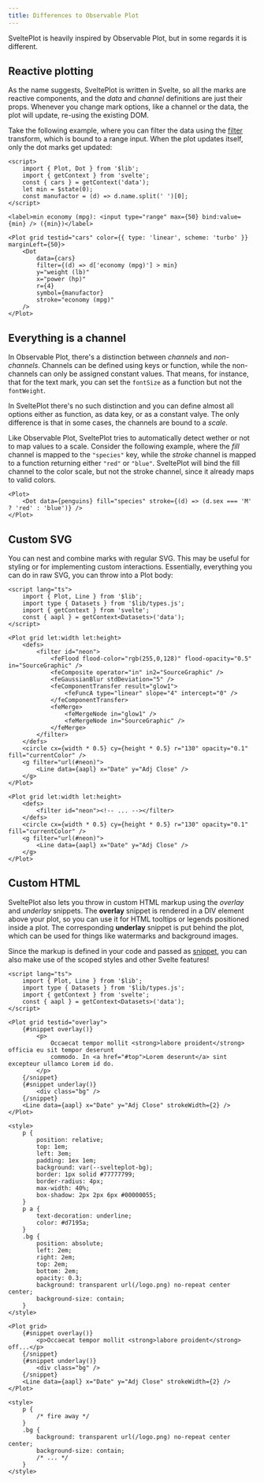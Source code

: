 ```yaml
---
title: Differences to Observable Plot
---
```


SveltePlot is heavily inspired by Observable Plot, but in some regards it is different.

## Reactive plotting

As the name suggests, SveltePlot is written in Svelte, so all the marks are reactive components, and the _data_ and _channel_ definitions are just their props. Whenever you change mark options, like a channel or the data, the plot will update, re-using the existing DOM.

Take the following example, where you can filter the data using the [filter](/transforms/filter/) transform, which is bound to a range input. When the plot updates itself, only the dot marks get updated:

```svelte live
<script>
    import { Plot, Dot } from '$lib';
    import { getContext } from 'svelte';
    const { cars } = getContext('data');
    let min = $state(0);
    const manufactor = (d) => d.name.split(' ')[0];
</script>

<label>min economy (mpg): <input type="range" max={50} bind:value={min} /> ({min})</label>

<Plot grid testid="cars" color={{ type: 'linear', scheme: 'turbo' }} marginLeft={50}>
    <Dot
        data={cars}
        filter={(d) => d['economy (mpg)'] > min}
        y="weight (lb)"
        x="power (hp)"
        r={4}
        symbol={manufactor}
        stroke="economy (mpg)"
    />
</Plot>
```

## Everything is a channel

In Observable Plot, there's a distinction between _channels_ and _non-channels_. Channels can be defined using keys or function, while the non-channels can only be assigned constant values. That means, for instance, that for the text mark, you can set the `fontSize` as a function but not the `fontWeight`.

In SveltePlot there's no such distinction and you can define almost all options either as function, as data key, or as a constant valye. The only difference is that in some cases, the channels are bound to a _scale_.

Like Observable Plot, SveltePlot tries to automatically detect wether or not to map values to a scale. Consider the following example, where the _fill_ channel is mapped to the `"species"` key, while the _stroke_ channel is mapped to a function returning either `"red"` or `"blue"`. SveltePlot will bind the fill channel to the color scale, but not the stroke channel, since it already maps to valid colors.

```svelte
<Plot>
    <Dot data={penguins} fill="species" stroke={(d) => (d.sex === 'M' ? 'red' : 'blue')} />
</Plot>
```

## Custom SVG

You can nest and combine marks with regular SVG. This may be useful for styling or for implementing custom interactions. Essentially, everything you can do in raw SVG, you can throw into a Plot body:

```svelte live
<script lang="ts">
    import { Plot, Line } from '$lib';
    import type { Datasets } from '$lib/types.js';
    import { getContext } from 'svelte';
    const { aapl } = getContext<Datasets>('data');
</script>

<Plot grid let:width let:height>
    <defs>
        <filter id="neon">
            <feFlood flood-color="rgb(255,0,128)" flood-opacity="0.5" in="SourceGraphic" />
            <feComposite operator="in" in2="SourceGraphic" />
            <feGaussianBlur stdDeviation="5" />
            <feComponentTransfer result="glow1">
                <feFuncA type="linear" slope="4" intercept="0" />
            </feComponentTransfer>
            <feMerge>
                <feMergeNode in="glow1" />
                <feMergeNode in="SourceGraphic" />
            </feMerge>
        </filter>
    </defs>
    <circle cx={width * 0.5} cy={height * 0.5} r="130" opacity="0.1" fill="currentColor" />
    <g filter="url(#neon)">
        <Line data={aapl} x="Date" y="Adj Close" />
    </g>
</Plot>
```

```svelte
<Plot grid let:width let:height>
    <defs>
        <filter id="neon"><!-- ... --></filter>
    </defs>
    <circle cx={width * 0.5} cy={height * 0.5} r="130" opacity="0.1" fill="currentColor" />
    <g filter="url(#neon)">
        <Line data={aapl} x="Date" y="Adj Close" />
    </g>
</Plot>
```

## Custom HTML

SveltePlot also lets you throw in custom HTML markup using the _overlay_ and _underlay_ snippets. The **overlay** snippet is rendered in a DIV element above your plot, so you can use it for HTML tooltips or legends positioned inside a plot. The corresponding **underlay** snippet is put behind the plot, which can be used for things like watermarks and background images.

Since the markup is defined in your code and passed as [snippet](https://svelte-5-preview.vercel.app/docs/snippets), you can also make use of the scoped styles and other Svelte features!

```svelte live
<script lang="ts">
    import { Plot, Line } from '$lib';
    import type { Datasets } from '$lib/types.js';
    import { getContext } from 'svelte';
    const { aapl } = getContext<Datasets>('data');
</script>

<Plot grid testid="overlay">
    {#snippet overlay()}
        <p>
            Occaecat tempor mollit <strong>labore proident</strong> officia eu sit tempor deserunt
            commodo. In <a href="#top">Lorem deserunt</a> sint excepteur ullamco Lorem id do.
        </p>
    {/snippet}
    {#snippet underlay()}
        <div class="bg" />
    {/snippet}
    <Line data={aapl} x="Date" y="Adj Close" strokeWidth={2} />
</Plot>

<style>
    p {
        position: relative;
        top: 1em;
        left: 3em;
        padding: 1ex 1em;
        background: var(--svelteplot-bg);
        border: 1px solid #77777799;
        border-radius: 4px;
        max-width: 40%;
        box-shadow: 2px 2px 6px #00000055;
    }
    p a {
        text-decoration: underline;
        color: #d7195a;
    }
    .bg {
        position: absolute;
        left: 2em;
        right: 2em;
        top: 2em;
        bottom: 2em;
        opacity: 0.3;
        background: transparent url(/logo.png) no-repeat center center;
        background-size: contain;
    }
</style>
```

```svelte
<Plot grid>
    {#snippet overlay()}
        <p>Occaecat tempor mollit <strong>labore proident</strong> off...</p>
    {/snippet}
    {#snippet underlay()}
        <div class="bg" />
    {/snippet}
    <Line data={aapl} x="Date" y="Adj Close" strokeWidth={2} />
</Plot>

<style>
    p {
        /* fire away */
    }
    .bg {
        background: transparent url(/logo.png) no-repeat center center;
        background-size: contain;
        /* ... */
    }
</style>
```
